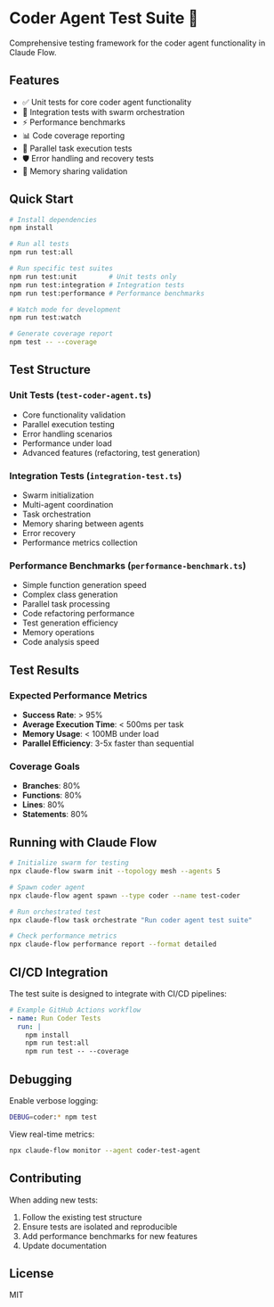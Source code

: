 # Coder Agent Test Suite 🧪

Comprehensive testing framework for the coder agent functionality in Claude Flow.

## Features

- ✅ Unit tests for core coder agent functionality
- 🔗 Integration tests with swarm orchestration
- ⚡ Performance benchmarks
- 📊 Code coverage reporting
- 🔄 Parallel task execution tests
- 🛡️ Error handling and recovery tests
- 💾 Memory sharing validation

## Quick Start

```bash
# Install dependencies
npm install

# Run all tests
npm run test:all

# Run specific test suites
npm run test:unit        # Unit tests only
npm run test:integration # Integration tests
npm run test:performance # Performance benchmarks

# Watch mode for development
npm run test:watch

# Generate coverage report
npm test -- --coverage
```

## Test Structure

### Unit Tests (`test-coder-agent.ts`)
- Core functionality validation
- Parallel execution testing
- Error handling scenarios
- Performance under load
- Advanced features (refactoring, test generation)

### Integration Tests (`integration-test.ts`)
- Swarm initialization
- Multi-agent coordination
- Task orchestration
- Memory sharing between agents
- Error recovery
- Performance metrics collection

### Performance Benchmarks (`performance-benchmark.ts`)
- Simple function generation speed
- Complex class generation
- Parallel task processing
- Code refactoring performance
- Test generation efficiency
- Memory operations
- Code analysis speed

## Test Results

### Expected Performance Metrics
- **Success Rate**: > 95%
- **Average Execution Time**: < 500ms per task
- **Memory Usage**: < 100MB under load
- **Parallel Efficiency**: 3-5x faster than sequential

### Coverage Goals
- **Branches**: 80%
- **Functions**: 80%
- **Lines**: 80%
- **Statements**: 80%

## Running with Claude Flow

```bash
# Initialize swarm for testing
npx claude-flow swarm init --topology mesh --agents 5

# Spawn coder agent
npx claude-flow agent spawn --type coder --name test-coder

# Run orchestrated test
npx claude-flow task orchestrate "Run coder agent test suite"

# Check performance metrics
npx claude-flow performance report --format detailed
```

## CI/CD Integration

The test suite is designed to integrate with CI/CD pipelines:

```yaml
# Example GitHub Actions workflow
- name: Run Coder Tests
  run: |
    npm install
    npm run test:all
    npm run test -- --coverage
```

## Debugging

Enable verbose logging:
```bash
DEBUG=coder:* npm test
```

View real-time metrics:
```bash
npx claude-flow monitor --agent coder-test-agent
```

## Contributing

When adding new tests:
1. Follow the existing test structure
2. Ensure tests are isolated and reproducible
3. Add performance benchmarks for new features
4. Update documentation

## License

MIT